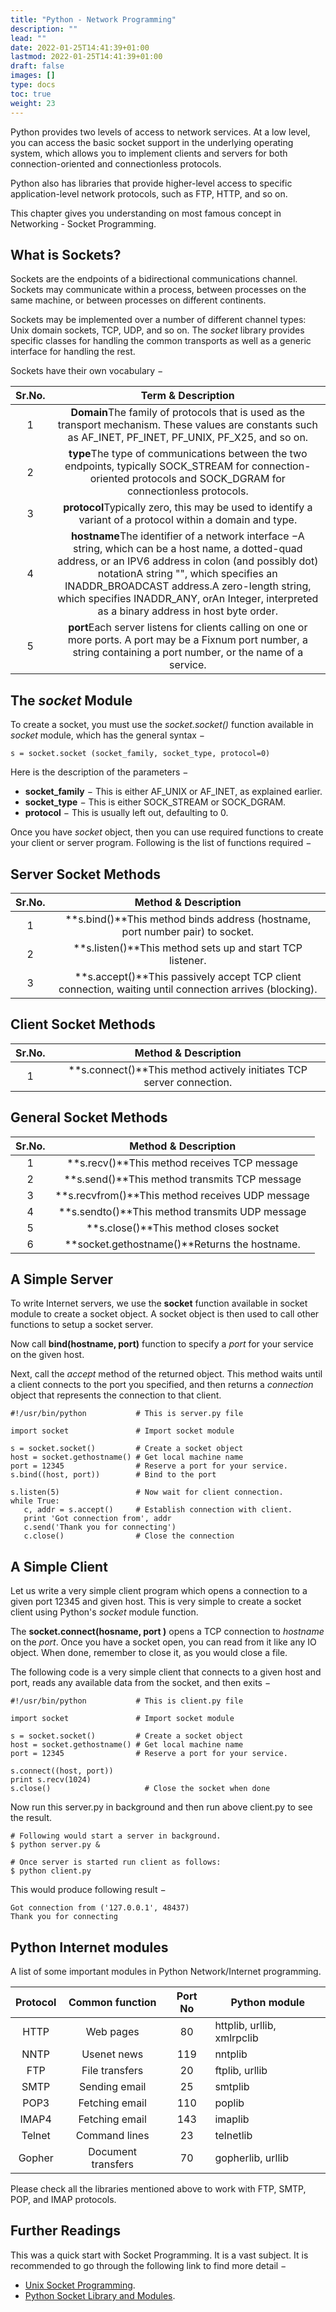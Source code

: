 ```yaml
---
title: "Python - Network Programming"
description: ""
lead: ""
date: 2022-01-25T14:41:39+01:00
lastmod: 2022-01-25T14:41:39+01:00
draft: false
images: []
type: docs
toc: true
weight: 23
---
```




Python provides two levels of access to network services. At a low level, you can access the basic socket support in the underlying operating system, which allows you to implement clients and servers for both connection-oriented and connectionless protocols.

Python also has libraries that provide higher-level access to specific application-level network protocols, such as FTP, HTTP, and so on.

This chapter gives you understanding on most famous concept in Networking - Socket Programming.

## What is Sockets?

Sockets are the endpoints of a bidirectional communications channel. Sockets may communicate within a process, between processes on the same machine, or between processes on different continents.

Sockets may be implemented over a number of different channel types: Unix domain sockets, TCP, UDP, and so on. The *socket* library provides specific classes for handling the common transports as well as a generic interface for handling the rest.

Sockets have their own vocabulary −

| Sr.No. |                      Term & Description                      |
| :----: | :----------------------------------------------------------: |
|   1    | **Domain**The family of protocols that is used as the transport mechanism. These values are constants such as AF_INET, PF_INET, PF_UNIX, PF_X25, and so on. |
|   2    | **type**The type of communications between the two endpoints, typically SOCK_STREAM for connection-oriented protocols and SOCK_DGRAM for connectionless protocols. |
|   3    | **protocol**Typically zero, this may be used to identify a variant of a protocol within a domain and type. |
|   4    | **hostname**The identifier of a network interface −A string, which can be a host name, a dotted-quad address, or an IPV6 address in colon (and possibly dot) notationA string "<broadcast>", which specifies an INADDR_BROADCAST address.A zero-length string, which specifies INADDR_ANY, orAn Integer, interpreted as a binary address in host byte order. |
|   5    | **port**Each server listens for clients calling on one or more ports. A port may be a Fixnum port number, a string containing a port number, or the name of a service. |

## The *socket* Module

To create a socket, you must use the *socket.socket()* function available in *socket* module, which has the general syntax −

```
s = socket.socket (socket_family, socket_type, protocol=0)
```

Here is the description of the parameters −

- **socket_family** − This is either AF_UNIX or AF_INET, as explained earlier.
- **socket_type** − This is either SOCK_STREAM or SOCK_DGRAM.
- **protocol** − This is usually left out, defaulting to 0.

Once you have *socket* object, then you can use required functions to create your client or server program. Following is the list of functions required −

## Server Socket Methods

| Sr.No. |                     Method & Description                     |
| :----: | :----------------------------------------------------------: |
|   1    | **s.bind()**This method binds address (hostname, port number pair) to socket. |
|   2    |  **s.listen()**This method sets up and start TCP listener.   |
|   3    | **s.accept()**This passively accept TCP client connection, waiting until connection arrives (blocking). |

## Client Socket Methods

| Sr.No. |                     Method & Description                     |
| :----: | :----------------------------------------------------------: |
|   1    | **s.connect()**This method actively initiates TCP server connection. |

## General Socket Methods

| Sr.No. |               Method & Description               |
| :----: | :----------------------------------------------: |
|   1    |   **s.recv()**This method receives TCP message   |
|   2    |  **s.send()**This method transmits TCP message   |
|   3    | **s.recvfrom()**This method receives UDP message |
|   4    | **s.sendto()**This method transmits UDP message  |
|   5    |      **s.close()**This method closes socket      |
|   6    |  **socket.gethostname()**Returns the hostname.   |

## A Simple Server

To write Internet servers, we use the **socket** function available in socket module to create a socket object. A socket object is then used to call other functions to setup a socket server.

Now call **bind(hostname, port)** function to specify a *port* for your service on the given host.

Next, call the *accept* method of the returned object. This method waits until a client connects to the port you specified, and then returns a *connection* object that represents the connection to that client.

```
#!/usr/bin/python           # This is server.py file

import socket               # Import socket module

s = socket.socket()         # Create a socket object
host = socket.gethostname() # Get local machine name
port = 12345                # Reserve a port for your service.
s.bind((host, port))        # Bind to the port

s.listen(5)                 # Now wait for client connection.
while True:
   c, addr = s.accept()     # Establish connection with client.
   print 'Got connection from', addr
   c.send('Thank you for connecting')
   c.close()                # Close the connection
```

## A Simple Client

Let us write a very simple client program which opens a connection to a given port 12345 and given host. This is very simple to create a socket client using Python's *socket* module function.

The **socket.connect(hosname, port )** opens a TCP connection to *hostname* on the *port*. Once you have a socket open, you can read from it like any IO object. When done, remember to close it, as you would close a file.

The following code is a very simple client that connects to a given host and port, reads any available data from the socket, and then exits −

```
#!/usr/bin/python           # This is client.py file

import socket               # Import socket module

s = socket.socket()         # Create a socket object
host = socket.gethostname() # Get local machine name
port = 12345                # Reserve a port for your service.

s.connect((host, port))
print s.recv(1024)
s.close()                     # Close the socket when done
```

Now run this server.py in background and then run above client.py to see the result.

```
# Following would start a server in background.
$ python server.py & 

# Once server is started run client as follows:
$ python client.py
```

This would produce following result −

```
Got connection from ('127.0.0.1', 48437)
Thank you for connecting
```

## Python Internet modules

A list of some important modules in Python Network/Internet programming.

| Protocol |  Common function   | Port No | Python module              |
| :------: | :----------------: | :-----: | -------------------------- |
|   HTTP   |     Web pages      |   80    | httplib, urllib, xmlrpclib |
|   NNTP   |    Usenet news     |   119   | nntplib                    |
|   FTP    |   File transfers   |   20    | ftplib, urllib             |
|   SMTP   |   Sending email    |   25    | smtplib                    |
|   POP3   |   Fetching email   |   110   | poplib                     |
|  IMAP4   |   Fetching email   |   143   | imaplib                    |
|  Telnet  |   Command lines    |   23    | telnetlib                  |
|  Gopher  | Document transfers |   70    | gopherlib, urllib          |

Please check all the libraries mentioned above to work with FTP, SMTP, POP, and IMAP protocols.

## Further Readings

This was a quick start with Socket Programming. It is a vast subject. It is recommended to go through the following link to find more detail −

- [Unix Socket Programming](https://www.tutorialspoint.com/unix_sockets/index.htm).
- [Python Socket Library and Modules](http://docs.python.org/3.0/library/socket.html).
